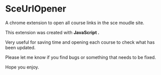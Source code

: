 # SceUrlOpener

A chrome extension to open all course links in the sce moudle site.

This extension was created with <b> JavaScript .</b>

Very useful for saving time and opening each course to check what has been updated.

Please let me know if you find bugs or something that needs to be fixed.

Hope you enjoy.
